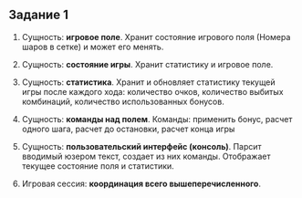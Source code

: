 ## Задание 1

1. Сущность: **игровое поле**. Хранит состояние игрового поля (Номера шаров в сетке) и может его менять.

2. Сущность: **состояние игры**. Хранит статистику и игровое поле.

3. Сущность: **статистика**. Хранит и обновляет статистику текущей игры после каждого хода: количество очков, количество выбитых комбинаций, количество использованных бонусов.

4. Сущность: **команды над полем**. Команды: применить бонус, расчет одного шага, расчет до остановки, расчет конца игры

5. Сущность: **пользовательский интерфейс (консоль)**. Парсит вводимый юзером текст, создает из них команды. Отображает текущее состояние поля и статистики.

6. Игровая сессия: **координация всего вышеперечисленного**.
